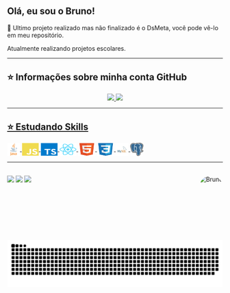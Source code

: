 ﻿## Olá, eu sou o <strong>Bruno!</strong>

🔭 Ultimo projeto realizado mas não finalizado é o DsMeta, você pode vê-lo em meu repositório.

Atualmente realizando projetos escolares.

---

## ⭐ Informações sobre minha conta GitHub
<div align="center">
  
  <a href="https://github.com/DevMagrinho">
  <img height="180em" src="https://github-readme-stats.vercel.app/api?username=DevMagrinho&theme=tokyonight"/>
  <img height="180em" src="https://github-readme-stats.vercel.app/api/top-langs/?username=DevMagrinho&hide=html&layout=compact&theme=tokyonight"/>

</div>

---
## ⭐ Estudando Skills
  <img align="center" alt="Bruno-Java" height="30" widht="40" src="https://raw.githubusercontent.com/github/explore/80688e429a7d4ef2fca1e82350fe8e3517d3494d/topics/java/java.png">
  <img align="center" alt="Bruno-Js" height="30" width="40" src="https://raw.githubusercontent.com/devicons/devicon/master/icons/javascript/javascript-plain.svg">
  <img align="center" alt="Bruno-Ts" height="30" width="40" src="https://raw.githubusercontent.com/devicons/devicon/master/icons/typescript/typescript-plain.svg">
  <img align="center" alt="Bruno-React" height="30" width="40" src="https://raw.githubusercontent.com/devicons/devicon/master/icons/react/react-original.svg">
  <img align="center" alt="Bruno-HTML" height="30" width="40" src="https://raw.githubusercontent.com/devicons/devicon/master/icons/html5/html5-original.svg">
  <img align="center" alt="Bruno-CSS" height="30" width="40" src="https://raw.githubusercontent.com/devicons/devicon/master/icons/css3/css3-original.svg">
  <img align="center" alt="Bruno-MySql" height="30" widht="40" src="https://raw.githubusercontent.com/github/explore/80688e429a7d4ef2fca1e82350fe8e3517d3494d/topics/mysql/mysql.png">
  <img align="center" height="30" widht="40" src="https://raw.githubusercontent.com/github/explore/80688e429a7d4ef2fca1e82350fe8e3517d3494d/topics/postgresql/postgresql.png">

---

<div style="display: inline_block"><br>
  <img align="right" alt="Bruno" height="150" style="border-radius:50px;" src="https://avatars.githubusercontent.com/u/101012981?v=4">
</div>

<div> 
  <a href="https://instagram.com/bruno_dnzn" target="_blank"><img src="https://img.shields.io/badge/-Instagram-%23E4405F?style=for-the-badge&logo=instagram&logoColor=white"></a> 
  <a href = "mailto:bdainezi09@gmail.com"><img src="https://img.shields.io/badge/-Gmail-%23333?style=for-the-badge&logo=gmail&logoColor=white"></a>
  <a href="https://www.linkedin.com/in/brunodainezi/" target="_blank"><img src="https://img.shields.io/badge/-LinkedIn-%230077B5?style=for-the-badge&logo=linkedin&logoColor=white"></a> 
 
  ![Snake animation](https://raw.githubusercontent.com/Platane/snk/output/github-contribution-grid-snake.svg)
 
</div>

